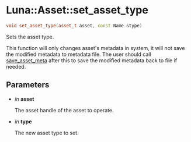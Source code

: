 # Luna::Asset::set_asset_type

```c++
void set_asset_type(asset_t asset, const Name &type)
```

Sets the asset type. 

This function will only changes asset's metadata in system, it will not save the modified metadata to metadata file. The user should call [save_asset_meta](group___asset_1ga1477c0674fba3bcd108ab7c7909e410c.md) after this to save the modified metadata back to file if needed. 

## Parameters
* *in* **asset**

    The asset handle of the asset to operate. 

* *in* **type**

    The new asset type to set. 

